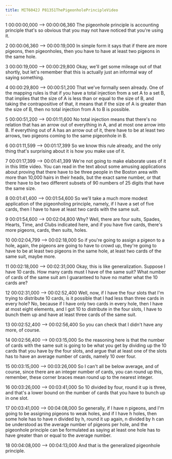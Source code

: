 ```yaml
---
title: MIT6042J P81351ThePigeonholePrincipleVideo
---
```


1
00:00:00,000 --> 00:00:06,360
The pigeonhole principle is accounting principle that's so obvious that you may not have noticed that you're using it.

2
00:00:06,360 --> 00:00:19,000
In simple form it says that if there are more pigeons, then pigeonholes, then you have to have at least two pigeons in the same hole.

3
00:00:19,000 --> 00:00:29,800
Okay, we'll get some mileage out of that shortly, but let's remember that this is actually just an informal way of saying something.

4
00:00:29,800 --> 00:00:51,200
That we've formally seen already. One of the mapping rules is that if you have a total injection from a set A to a set B, that implies that the size of A is less than or equal to the size of B, and taking the contrapositive of that, it means that if the size of A is greater than the size of B, then no total injection from A to B is possible.

5
00:00:51,200 --> 00:01:11,600
No total injection means that there's no relation that has an arrow out of everything in A, and at most one arrow into B. If everything out of A has an arrow out of it, there have to be at least two arrows, two pigeons coming to the same pigeonhole in B.

6
00:01:11,599 --> 00:01:17,399
So we know this rule already, and the only thing that's surprising about it is how you make use of it.

7
00:01:17,399 --> 00:01:41,399
We're not going to make elaborate uses of it in this little video. You can read in the text about some amusing applications about proving that there have to be three people in the Boston area with more than 10,000 hairs in their heads, but the exact same number, or that there have to be two different subsets of 90 numbers of 25 digits that have the same size.

8
00:01:41,400 --> 00:01:54,600
So we'll take a much more modest application of the pigeonholing principle, namely, if I have a set of five cards, then I have to have at least two cards with the same suit.

9
00:01:54,600 --> 00:02:04,800
Why? Well, there are four suits, Spades, Hearts, Time, and Clubs indicated here, and if you have five cards, there's more pigeons, cards, then suits, holes.

10
00:02:04,799 --> 00:02:18,000
So if you're going to assign a pigeon to a hole, again, the pigeons are going to have to crowd up, they're going to have to be at least two pigeons in the same hole, at least two cards of the same suit, maybe more.

11
00:02:18,000 --> 00:02:31,000
Okay, this is like generalization. Suppose I have 10 cards. How many cards must I have of the same suit? What number of cards of the same suit am I guaranteed to have no matter what the 10 cards are?

12
00:02:31,000 --> 00:02:52,400
Well, now, if I have the four slots that I'm trying to distribute 10 cards, is it possible that I had less than three cards in every hole? No, because if I have only two cards in every hole, then I have at most eight elements, and I got 10 to distribute in the four slots, I have to bunch them up and have at least three cards of the same suit.

13
00:02:52,400 --> 00:02:56,400
So you can check that I didn't have any more, of course.

14
00:02:56,400 --> 00:03:15,000
So the reasoning here is that the number of cards with the same suit is going to be what you get by dividing up the 10 cards that you have by the four slots, and argue that at least one of the slots has to have an average number of cards, namely 10 over four.

15
00:03:15,000 --> 00:03:26,000
So I can't all be below average, and of course, since there are an integer number of cards, you can round up this, remember, these corner braces mean round up to the nearest integer.

16
00:03:26,000 --> 00:03:41,000
So 10 divided by four, round it up is three, and that's a lower bound on the number of cards that you have to bunch up in one slot.

17
00:03:41,000 --> 00:04:08,000
So generally, if I have n pigeons, and I'm going to be assigning pigeons to weak holes, and if I have h holes, then some hole has to have n divided by h, round it up again, n divided by h can be understood as the average number of pigeons per hole, and the pigeonhole principle can be formulated as saying at least one hole has to have greater than or equal to the average number.

18
00:04:08,000 --> 00:04:13,000
And that is the generalized pigeonhole principle.

